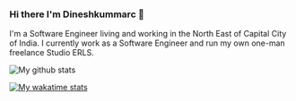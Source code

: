 ### Hi there I'm Dineshkummarc 👋

<!--
**dineshkummarc/dineshkummarc** is a ✨ _special_ ✨ repository because its `README.md` (this file) appears on your GitHub profile.

Here are some ideas to get you started:

- 🔭 I’m currently working on ...
- 🌱 I’m currently learning ...
- 👯 I’m looking to collaborate on ...
- 🤔 I’m looking for help with ...
- 💬 Ask me about ...
- 📫 How to reach me: ...
- 😄 Pronouns: ...
- ⚡ Fun fact: ...
-->

I'm a Software Engineer living and working in the North East of Capital City of India. I currently work as a Software Engineer and run my own one-man freelance Studio ERLS.

![My github stats](https://github-readme-stats.vercel.app/api?username=dineshkummarc&count_private=true&show_icons=true)

[![My wakatime stats](https://github-readme-stats.vercel.app/api/wakatime?username=dineshkummarc)](https://github.com/anuraghazra/github-readme-stats)

